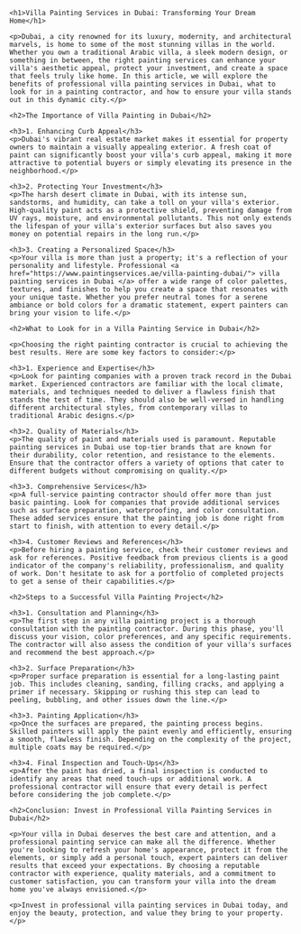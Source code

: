 <!DOCTYPE html>
<html lang="en">
<head>
    <meta charset="UTF-8">
    <meta name="viewport" content="width=device-width, initial-scale=1.0">
    <title>Villa Painting Services in Dubai: Transforming Your Dream Home</title>
</head>
<body>

    <h1>Villa Painting Services in Dubai: Transforming Your Dream Home</h1>

    <p>Dubai, a city renowned for its luxury, modernity, and architectural marvels, is home to some of the most stunning villas in the world. Whether you own a traditional Arabic villa, a sleek modern design, or something in between, the right painting services can enhance your villa's aesthetic appeal, protect your investment, and create a space that feels truly like home. In this article, we will explore the benefits of professional villa painting services in Dubai, what to look for in a painting contractor, and how to ensure your villa stands out in this dynamic city.</p>

    <h2>The Importance of Villa Painting in Dubai</h2>

    <h3>1. Enhancing Curb Appeal</h3>
    <p>Dubai's vibrant real estate market makes it essential for property owners to maintain a visually appealing exterior. A fresh coat of paint can significantly boost your villa's curb appeal, making it more attractive to potential buyers or simply elevating its presence in the neighborhood.</p>

    <h3>2. Protecting Your Investment</h3>
    <p>The harsh desert climate in Dubai, with its intense sun, sandstorms, and humidity, can take a toll on your villa's exterior. High-quality paint acts as a protective shield, preventing damage from UV rays, moisture, and environmental pollutants. This not only extends the lifespan of your villa's exterior surfaces but also saves you money on potential repairs in the long run.</p>

    <h3>3. Creating a Personalized Space</h3>
    <p>Your villa is more than just a property; it's a reflection of your personality and lifestyle. Professional <a href="https://www.paintingservices.ae/villa-painting-dubai/"> villa painting services in Dubai </a> offer a wide range of color palettes, textures, and finishes to help you create a space that resonates with your unique taste. Whether you prefer neutral tones for a serene ambiance or bold colors for a dramatic statement, expert painters can bring your vision to life.</p>

    <h2>What to Look for in a Villa Painting Service in Dubai</h2>

    <p>Choosing the right painting contractor is crucial to achieving the best results. Here are some key factors to consider:</p>

    <h3>1. Experience and Expertise</h3>
    <p>Look for painting companies with a proven track record in the Dubai market. Experienced contractors are familiar with the local climate, materials, and techniques needed to deliver a flawless finish that stands the test of time. They should also be well-versed in handling different architectural styles, from contemporary villas to traditional Arabic designs.</p>

    <h3>2. Quality of Materials</h3>
    <p>The quality of paint and materials used is paramount. Reputable painting services in Dubai use top-tier brands that are known for their durability, color retention, and resistance to the elements. Ensure that the contractor offers a variety of options that cater to different budgets without compromising on quality.</p>

    <h3>3. Comprehensive Services</h3>
    <p>A full-service painting contractor should offer more than just basic painting. Look for companies that provide additional services such as surface preparation, waterproofing, and color consultation. These added services ensure that the painting job is done right from start to finish, with attention to every detail.</p>

    <h3>4. Customer Reviews and References</h3>
    <p>Before hiring a painting service, check their customer reviews and ask for references. Positive feedback from previous clients is a good indicator of the company's reliability, professionalism, and quality of work. Don't hesitate to ask for a portfolio of completed projects to get a sense of their capabilities.</p>

    <h2>Steps to a Successful Villa Painting Project</h2>

    <h3>1. Consultation and Planning</h3>
    <p>The first step in any villa painting project is a thorough consultation with the painting contractor. During this phase, you'll discuss your vision, color preferences, and any specific requirements. The contractor will also assess the condition of your villa's surfaces and recommend the best approach.</p>

    <h3>2. Surface Preparation</h3>
    <p>Proper surface preparation is essential for a long-lasting paint job. This includes cleaning, sanding, filling cracks, and applying a primer if necessary. Skipping or rushing this step can lead to peeling, bubbling, and other issues down the line.</p>

    <h3>3. Painting Application</h3>
    <p>Once the surfaces are prepared, the painting process begins. Skilled painters will apply the paint evenly and efficiently, ensuring a smooth, flawless finish. Depending on the complexity of the project, multiple coats may be required.</p>

    <h3>4. Final Inspection and Touch-Ups</h3>
    <p>After the paint has dried, a final inspection is conducted to identify any areas that need touch-ups or additional work. A professional contractor will ensure that every detail is perfect before considering the job complete.</p>

    <h2>Conclusion: Invest in Professional Villa Painting Services in Dubai</h2>

    <p>Your villa in Dubai deserves the best care and attention, and a professional painting service can make all the difference. Whether you're looking to refresh your home's appearance, protect it from the elements, or simply add a personal touch, expert painters can deliver results that exceed your expectations. By choosing a reputable contractor with experience, quality materials, and a commitment to customer satisfaction, you can transform your villa into the dream home you've always envisioned.</p>

    <p>Invest in professional villa painting services in Dubai today, and enjoy the beauty, protection, and value they bring to your property.</p>

</body>
</html>

